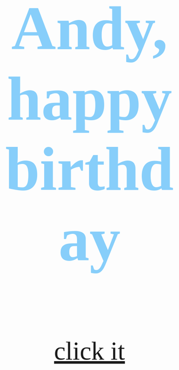 
<!DOCTYPE html>
<html>
    <head>
        <meta charset="utf-8">
        <meta http-equiv="X-UA-Compatible" content="IE=edge">
		<meta name="viewport" content="width=device-width">
        <title>happy birthday </title>
         </head>
         <body style="background-image: url(WechatIMG210.jpeg)">
    <style>
             .Lavender-background {background-image: url(WechatIMG210.jpeg)}
        .MistyRose-background {background-color: mistyrose;}
             .LightSalmon-background {background-color: LightSalmon;}
             .smaller-image {width: 200px;}
             .bigger-image {width: 300px;}
             .blue-text {color: LightSkyBlue;}
              p {font-size: 16px;
                 font-family: monospace;}
        </style>
    <style>
#nav {
        float:center; 
     line-height:225px;
    </style>
        <div id="nav"style="font-family:verdana;font-size:70px;color:pink;">
            <big>
          <h1 class="blue-text" align=center>Andy,happy birthday</h1>  
            </big>
                    </div>
             <style>
#nav {
        float:center; 
     line-height:190px;
    </style>
              <div id="nav"style="font-family:verdana;font-size:70px;color:pink;">
                  <center>
         <a href="index-2.html" align=center>click it<br></a >
                  </center>     
        </div>
             
